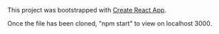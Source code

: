 This project was bootstrapped with [Create React App](https://github.com/facebook/create-react-app).

Once the file has been cloned, "npm start" to view on localhost 3000.
